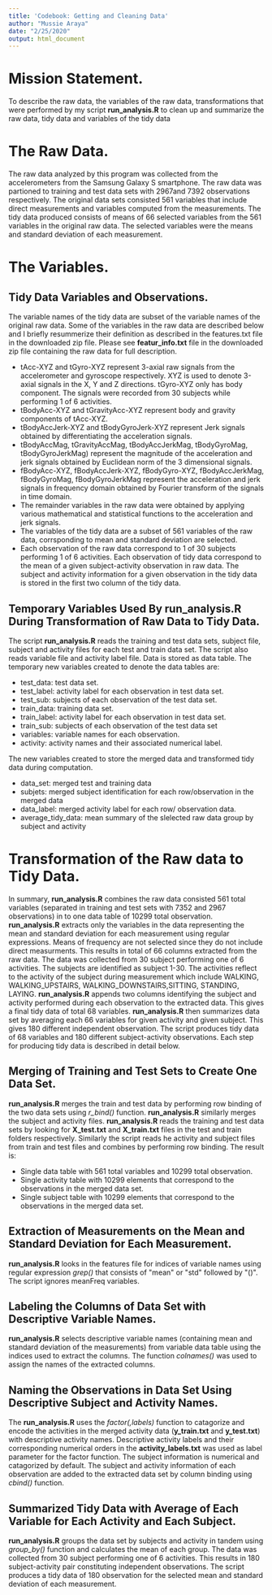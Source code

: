```yaml
---
title: 'Codebook: Getting and Cleaning Data'
author: "Mussie Araya"
date: "2/25/2020"
output: html_document
---
```


# **Mission Statement**.

To describe the raw data, the variables of the raw data, transformations that were performed by my script **run_analysis.R** to clean up and summarize the raw data,  tidy data and variables of the tidy data

# **The Raw Data**.

The raw data analyzed by this program was collected from the accelerometers from the Samsung Galaxy S smartphone. The raw data was partioned to training and test data sets with 2967and 7392 observations respectively. The original data sets consisted 561 variables that include direct measurements and variables computed from the measurements. The tidy data produced consists of means of 66 selected variables from the 561 variables in the original raw data. The selected variables were the means and standard deviation of each measurement. 

# **The Variables**.
## Tidy Data Variables and Observations.

The variable names of the tidy data are subset of the variable names of the original raw data. Some of the variables in the raw data are described below and I briefly resummerize their definition as described in the features.txt file in the downloaded zip file. Please see **featur_info.txt** file in the downloaded zip file containing the raw data for full description. 

- tAcc-XYZ and tGyro-XYZ represent 3-axial raw signals from the accelerometer and gyroscope respectively. XYZ is used to denote 3-axial signals in the X, Y and Z directions. tGyro-XYZ only has body component.  The signals were recorded from 30 subjects while performing 1 of 6 activities. 
- tBodyAcc-XYZ and tGravityAcc-XYZ represent body and gravity components of tAcc-XYZ.  
- tBodyAccJerk-XYZ and tBodyGyroJerk-XYZ represent Jerk signals obtained by differentiating the acceleration signals.
- tBodyAccMag, tGravityAccMag, tBodyAccJerkMag, tBodyGyroMag, tBodyGyroJerkMag) represent the magnitude of the acceleration and jerk signals obtained by Euclidean norm of the 3 dimensional signals.
- fBodyAcc-XYZ, fBodyAccJerk-XYZ, fBodyGyro-XYZ, fBodyAccJerkMag, fBodyGyroMag, fBodyGyroJerkMag represent the acceleration and jerk signals in frequency domain obtained by Fourier transform of the signals in time domain. 
- The remainder variables in the raw data were obtained by applying various mathematical and statistical functions to the acceleration and jerk signals. 
- The variables of the tidy data are a subset of 561 variables of the raw data, corrsponding to mean and standard deviation are selected.  
- Each observation of the raw data correspond to 1 of 30 subjects performing 1 of 6 activities. Each observation of tidy data correspond to the mean of a given subject-activity observation in raw data. The subject and activity information for a given observation in the tidy data is stored in the first two column of the tidy data. 

## Temporary Variables Used By **run_analysis.R** During Transformation of Raw Data to Tidy Data.

The script **run_analysis.R** reads the training and test data sets, subject file, subject and activity files for each test and train data set. The script also reads variable file and activity label file. Data is stored as data table. The temporary new variables created to denote the data tables are:

- test_data:   test data set.  
- test_label:  activity label for each observation in test data set.  
- test_sub:    subjects of each observation of the test data set.  
- train_data:  training data set.  
- train_label: activity label for each observation in test data set.  
- train_sub:   subjects of each observation of the test data set
- variables:   variable names for each observation.  
- activity:    activity names and their associated numerical label.

The new variables created to store the merged data and transformed tidy data during computation.
	
- data_set:	  merged test and training data
- subjets:	 	merged subject identification for each row/observation in the merged data
- data_label:	merged activity label for each row/ observation data. 
- average_tidy_data: mean summary of the slelected raw data group by subject and activity


# **Transformation of the Raw data to Tidy Data**.

In summary, **run_analysis.R** combines the raw data consisted 561 total variables (separated in training and test sets with 7352 and 2967 observations) in to one data table of 10299 total observation. **run_analysis.R** extracts only the variables in the data representing the mean and standard deviation for each measurement using regular expressions. Means of frequency are not selected since they do not include direct measurments. This results in total of 66 columns extracted from the raw data. The data was collected from 30 subject performing one of 6 activities. The subjects are identified as subject 1-30. The activities reflect to the activity of the subject during measurement which include WALKING, WALKING_UPSTAIRS, WALKING_DOWNSTAIRS,SITTING, STANDING, LAYING. **run_analysis.R** appends two columns identifying the subject and activity performed during each observation to the extracted data. This gives a final tidy data of total 68 variables. **run_analysis.R** then summarizes data set by averaging each 66 variables for given activity and given subject. This gives 180 different independent observation. The script produces tidy data of 68 variables and 180 different subject-activity observations. Each step for producing tidy data is described in detail below.

## Merging of Training and Test Sets to Create One Data Set.
**run_analysis.R** merges the train and test data by performing row binding of the two data sets using *r_bind()* function. **run_analysis.R** similarly merges the subject and activity files. **run_analysis.R** reads the training and test data sets by looking for **X_test.txt** and **X_train.txt** files in the test and train folders respectively. Similarly the script reads he activity and subject files from train and test files and combines by performing row binding. The result is:  
- Single data table with 561 total variables and 10299 total observation.   
- Single activity table with 10299 elements that correspond to the observations in the merged data set.  
- Single subject table with 10299 elements that correspond to the observations in the merged data set.   
	 

## Extraction of Measurements on the Mean and Standard Deviation for Each Measurement.
**run_analysis.R** looks in the features file for indices of variable names using regular expression *grep()* that consists of "mean" or "std" followed by "()". The script ignores meanFreq variables.  

## Labeling the Columns of Data Set with Descriptive Variable Names.  
**run_analysis.R** selects descriptive variable names  (containing mean and standard deviation of the measurements) from variable data table using the indices used to extract the columns. The function *colnames()* was used to assign the names of the extracted columns.

	
##  Naming the Observations in Data Set Using Descriptive Subject and Activity Names. 
The **run_analysis.R** uses the *factor(,labels)* function to catagorize and encode the activities in the merged activity data (**y_train.txt** and **y_test.txt**) with descriptive activity names. Descriptive activity labels and their corresponding numerical orders in the **activity_labels.txt** was used as label parameter for the factor function. The subject information is numerical and catagorized by default. 
The subject and activity information of each observation are added to the extracted data set by column binding using *cbind()* function. 

## Summarized Tidy Data with Average of Each Variable for Each Activity and Each Subject.

**run_analysis.R** groups the data set by subjects and activity in tandem using *group_by()* function and calculates the mean of each group. The data was collected from 30 subject performing one of 6 activities. This results in 180 subject-activity pair constituting independent observations. The script produces a tidy data of 180 observation for the selected mean and standard deviation of each measurement.
	



